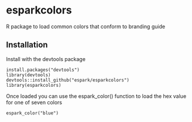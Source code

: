 # esparkcolors
R package to load common colors that conform to branding guide

## Installation
Install with the devtools package

    install.packages("devtools")
    library(devtools)
    devtools::install_github("espark/esparkcolors")
    library(esparkcolors)
    
Once loaded you can use the espark_color() function to load the hex value for one of seven colors

    espark_color("blue")
